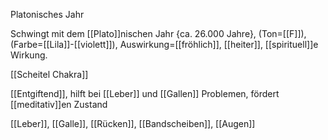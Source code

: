 Platonisches Jahr

Schwingt mit dem [[Plato]]nischen Jahr {ca. 26.000 Jahre}, (Ton=[[F]]), (Farbe=[[Lila]]-[[violett]]), Auswirkung=[[fröhlich]], [[heiter]], [[spirituell]]e Wirkung.

[[Scheitel Chakra]]

[[Entgiftend]], hilft bei [[Leber]] und [[Gallen]] Problemen, fördert [[meditativ]]en Zustand

[[Leber]], [[Galle]], [[Rücken]], [[Bandscheiben]], [[Augen]]